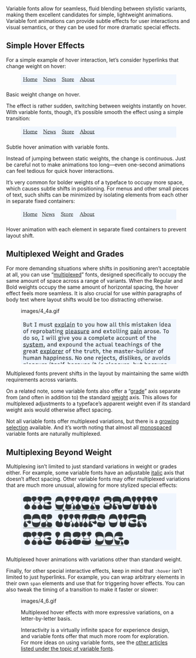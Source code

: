Variable fonts allow for seamless, fluid blending between stylistic variants, making them excellent candidates for simple, lightweight animations. Variable font animations can provide subtle effects for user interactions and visual semantics, or they can be used for more dramatic special effects.

## Simple Hover Effects

For a simple example of hover interaction, let’s consider hyperlinks that change weight on hover:

<figure>

![INSERT_ALT](images/4_1.gif)

</figure>
<figcaption>Basic weight change on hover.</figcaption>

The effect is rather sudden, switching between weights instantly on hover. With variable fonts, though, it’s possible smooth the effect using a simple transition:

<figure>

![INSERT_ALT](images/4_2.gif)

</figure>
<figcaption>Subtle hover animation with variable fonts.</figcaption>

Instead of jumping between static weights, the change is continuous. Just be careful not to make animations too long—even one-second animations can feel tedious for quick hover interactions.

It’s very common for bolder weights of a typeface to occupy more space, which causes subtle shifts in positioning. For menus and other small pieces of text, such shifts can be minimized by isolating elements from each other in separate fixed containers:

<figure>

![INSERT_ALT](images/4_3.gif)

</figure>
<figcaption>Hover animation with each element in separate fixed containers to prevent layout shift.</figcaption>

## Multiplexed Weight and Grades

For more demanding situations where shifts in positioning aren’t acceptable at all, you can use “[multiplexed](/glossary/multiplexed_duplexed_uniwidth)” fonts, designed specifically to occupy the same amount of space across a range of variants. When the Regular and Bold weights occupy the same amount of horizontal spacing, the hover effect feels more seamless. It is also crucial for use within paragraphs of body text where layout shifts would be too distracting otherwise.

<figure>

images/4_4a.gif

</figure>

<figure>

![INSERT_ALT](images/4_4b.gif)

</figure>
<figcaption>Multiplexed fonts prevent shifts in the layout by maintaining the same width requirements across variants.</figcaption>

On a related note, some variable fonts also offer a “[grade](/glossary/grade_axis)” axis separate from (and often in addition to) the standard [weight](/glossary/weight_axis) axis. This allows for multiplexed adjustments to a typeface’s apparent weight even if its standard weight axis would otherwise affect spacing.

Not all variable fonts offer multiplexed variations, but there is a [growing selection](https://v-fonts.com/tags/C9) available. And it’s worth noting that almost all [monospaced](/glossary/monospaced) variable fonts are naturally multiplexed.

## Multiplexing Beyond Weight

Multiplexing isn’t limited to just standard variations in weight or grades either. For example, some variable fonts have an adjustable [italic](/glossary/italic_axis) axis that doesn’t affect spacing. Other variable fonts may offer multiplexed variations that are much more unusual, allowing for more stylized special effects:

<figure>

![INSERT_ALT](images/4_5.gif)

</figure>
<figcaption>Multiplexed hover animations with variations other than standard weight.</figcaption>

Finally, for other special interactive effects, keep in mind that `:hover` isn’t limited to just hyperlinks. For example, you can wrap arbitrary elements in their own `span` elements and use that for triggering hover effects. You can also tweak the timing of a transition to make it faster or slower:

<figure>

images/4_6.gif

<figcaption>Multiplexed hover effects with more expressive variations, on a letter-by-letter basis.</figcaption>

Interactivity is a virtually infinite space for experience design, and variable fonts offer that much more room for exploration. For more ideas on using variable fonts, see the [other articles listed under the topic of variable fonts](https://fonts.google.com/knowledge/topics/variable_fonts).
